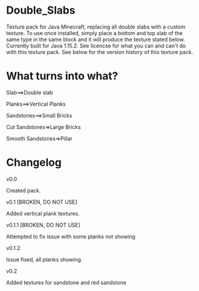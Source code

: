 # Double_Slabs
Texture pack for Java Minecraft, replacing all double slabs with a custom texture. To use once installed, simply place a bottom and top slab of the same type in the same block and it will produce the texture stated below. Currently built for Java 1.15.2. See licencse for what you can and can't do with this texture pack. See below for the version history of this texture pack. 

# What turns into what?

Slab==>Double slab

Planks==>Vertical Planks

Sandstones==>Small Bricks

Cut Sandstones=>Large Bricks

Smooth Sandstones=>Pillar

# Changelog

v0.0

Created pack.

v0.1 [BROKEN, DO NOT USE]

Added vertical plank textures.

v0.1.1 [BROKEN, DO NOT USE] 

Attempted to fix issue with some planks not showing

v0.1.2

Issue fixed, all planks showing.

v0.2

Added textures for sandstone and red sandstone
